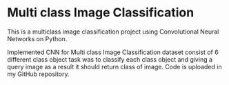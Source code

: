 # Multi class Image Classification
This is a multiclass image classification project using Convolutional Neural Networks on Python.

Implemented CNN for Multi class Image Classification dataset consist of 6 different class object task was to classify each class object and giving a query image as a result it should return class of image. Code is uploaded in my GitHub repository.
